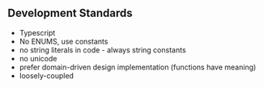 ## Development Standards

- Typescript
- No ENUMS, use constants
- no string literals in code - always string constants
- no unicode
- prefer domain-driven design implementation (functions have meaning)
- loosely-coupled

